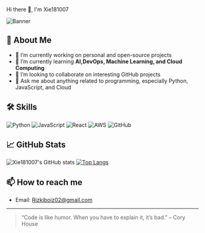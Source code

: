  Hi there 👋, I'm Xie181007

![Banner](https://images.unsplash.com/photo-1461749280684-dccba630e2f6?auto=format&fit=crop&w=1500&q=80)

## 🚀 About Me

- 🔭 I’m currently working on personal and open-source projects
- 🌱 I’m currently learning **AI,DevOps, Machine Learning, and Cloud Computing**
- 👯 I’m looking to collaborate on interesting GitHub projects
- 💬 Ask me about anything related to programming, especially Python, JavaScript, and Cloud

## 🛠️ Skills

![Python](https://img.shields.io/badge/-Python-3776AB?style=flat-square&logo=python&logoColor=white)
![JavaScript](https://img.shields.io/badge/-JavaScript-F7B93E?style=flat-square&logo=javascript&logoColor=black)
![React](https://img.shields.io/badge/-React-61DAFB?style=flat-square&logo=react&logoColor=black)
![AWS](https://img.shields.io/badge/-AWS-232F3E?style=flat-square&logo=amazon-aws&logoColor=white)
![GitHub](https://img.shields.io/badge/-GitHub-181717?style=flat-square&logo=github&logoColor=white)

## 📈 GitHub Stats

![Xie181007's GitHub stats](https://github-readme-stats.vercel.app/api?username=Xie181007&show_icons=true&hide_title=true&count_private=true&theme=radical)
[![Top Langs](https://github-readme-stats.vercel.app/api/top-langs/?username=Xie181007&layout=compact&theme=radical)](https://github.com/anuraghazra/github-readme-stats)

## 📫 How to reach me

- Email: Rizkiboiz02@gmail.com


---

> “Code is like humor. When you have to explain it, it’s bad.” – Cory House

